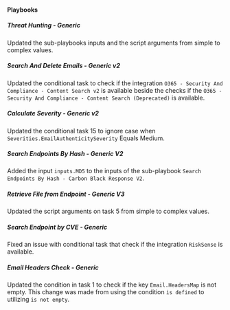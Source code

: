 
#### Playbooks

##### Threat Hunting - Generic
Updated the sub-playbooks inputs and the script arguments from simple to complex values.

##### Search And Delete Emails - Generic v2
Updated the conditional task to check if the integration `O365 - Security And Compliance - Content Search v2` is available beside the checks if the `O365 - Security And Compliance - Content Search (Deprecated)` is available.

##### Calculate Severity - Generic v2
Updated the conditional task 15 to ignore case when `Severities.EmailAuthenticitySeverity` Equals Medium.

##### Search Endpoints By Hash - Generic V2
Added the input `inputs.MD5` to the inputs of the sub-playbook `Search Endpoints By Hash - Carbon Black Response V2`.

##### Retrieve File from Endpoint - Generic V3
Updated the script arguments on task 5 from simple to complex values.

##### Search Endpoint by CVE - Generic
Fixed an issue with conditional task that check if the integration `RiskSense` is available.

##### Email Headers Check - Generic
Updated the condition in task 1 to check if the key `Email.HeadersMap` is not empty. This change was made from using the condition `is defined` to utilizing `is not empty`.
